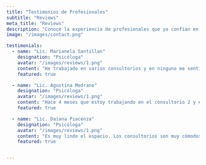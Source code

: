 ```yaml
---
title: "Testimonios de Profesionales"
subtitle: "Reviews"
meta_title: "Reviews"
description: "Conocé la experiencia de profesionales que ya confían en nuestros espacios."
image: "/images/contact.png"

testimonials:
  - name: "Lic. Marianela Santillan"
    designation: "Psicóloga"
    avatar: "/images/reviews/1.png"
    content: "He trabajado en varios consultorios y en ninguno me sentí tan cómoda como aquí. El espacio es amplio, cálido, luminoso y silencioso y esta muy bien equipado tanto para la atención presencial como virtual. Además por su ubicación resulta de muy fácil acceso para los consultantes. Todo eso lo convierte en un espacio ideal para ejercer de forma amena la profesión."
    featured: true

  - name: "Lic. Agustina Medrano"
    designation: "Psicóloga"
    avatar: "/images/reviews/1.png"
    content: "Hace 4 meses que estoy trabajando en el consultorio 2 y estoy más que cómoda. Alquilé en por lo menos 5 lugares, 3 de ellos en Belgrano y en todo sentido este espacio es superador, accesible para pacientes, confortable, lindo. Cualquier inconveniente o sugerencia es tomada y resuelta a la brevedad. Lo recomiendo mucho!"
    featured: true

  - name: "Lic. Daiana Piacenza"
    designation: "Psicóloga"
    avatar: "/images/reviews/1.png"
    content: "Es muy lindo el espacio. Los consultorios son muy cómodos, acogedores y agradables. Al ser en planta baja, el acceso es simple y cómodo tanto para los profesionales como pacientes.  Después de haber recorrido varios consultorios estos los pacientes los refieren como los más lindos.  Por otro lado, podes aclimatar el consultorio según tus preferencias lo que los hace ideal para cualquier época del año.  El manejo de la agenda de la disponibilidad también está fácilmente gestionado lo que hace que todo sea más ágil. Siempre buena predisposición para cualquier cosa que pueda presentarse. Y los colegas con quienes se comparten contribuye a que sea una experiencia super agradable. Por todo esto los elijo."
    featured: true


---
```

